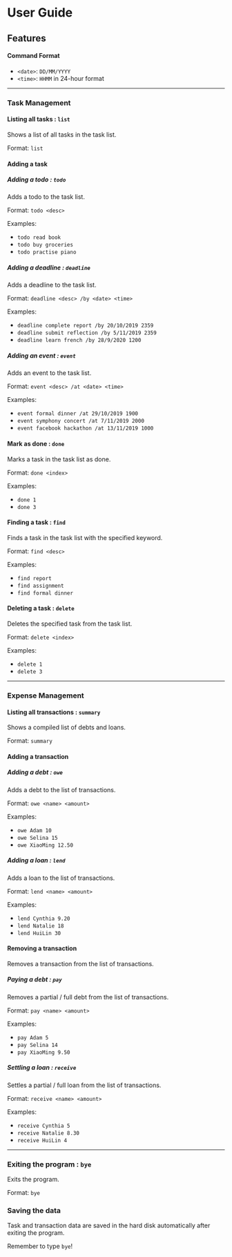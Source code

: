 # User Guide

## Features 

#### Command Format
* `<date>`: `DD/MM/YYYY`
* `<time>`: `HHMM` in 24-hour format
---
### Task Management

#### Listing all tasks : `list`

Shows a list of all tasks in the task list.

Format: `list`

#### Adding a task

##### Adding a todo : `todo`

Adds a todo to the task list.

Format: `todo <desc>`

Examples:
* `todo read book`
* `todo buy groceries`
* `todo practise piano`

##### Adding a deadline : `deadline`

Adds a deadline to the task list.

Format: `deadline <desc> /by <date> <time>`

Examples:
* `deadline complete report /by 20/10/2019 2359`
* `deadline submit reflection /by 5/11/2019 2359`
* `deadline learn french /by 28/9/2020 1200`

##### Adding an event : `event`

Adds an event to the task list.

Format: `event <desc> /at <date> <time>`

Examples:
* `event formal dinner /at 29/10/2019 1900`
* `event symphony concert /at 7/11/2019 2000`
* `event facebook hackathon /at 13/11/2019 1000`

#### Mark as done : `done`

Marks a task in the task list as done.

Format: `done <index>`

Examples:
* `done 1`
* `done 3`

#### Finding a task : `find`

Finds a task in the task list with the specified keyword.

Format: `find <desc>`

Examples:
* `find report`
* `find assignment`
* `find formal dinner`

#### Deleting a task : `delete`

Deletes the specified task from the task list.

Format: `delete <index>`

Examples:
* `delete 1`
* `delete 3`

---

### Expense Management

#### Listing all transactions : `summary`

Shows a compiled list of debts and loans.

Format: `summary`

#### Adding a transaction

##### Adding a debt : `owe`

Adds a debt to the list of transactions.

Format: `owe <name> <amount>`

Examples:
* `owe Adam 10`
* `owe Selina 15`
* `owe XiaoMing 12.50`

##### Adding a loan : `lend`

Adds a loan to the list of transactions.

Format: `lend <name> <amount>`

Examples:
* `lend Cynthia 9.20`
* `lend Natalie 18`
* `lend HuiLin 30`

#### Removing a transaction

Removes a transaction from the list of transactions.

##### Paying a debt : `pay`

Removes a partial / full debt from the list of transactions.

Format: `pay <name> <amount>`

Examples:
* `pay Adam 5`
* `pay Selina 14`
* `pay XiaoMing 9.50`

##### Settling a loan : `receive`

Settles a partial / full loan from the list of transactions.

Format: `receive <name> <amount>`

Examples:
* `receive Cynthia 5`
* `receive Natalie 8.30`
* `receive HuiLin 4`

---

### Exiting the program : `bye`

Exits the program.

Format: `bye`

### Saving the data

Task and transaction data are saved in the hard disk automatically after exiting the program.

Remember to type `bye`!